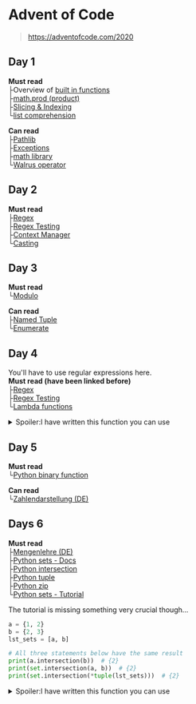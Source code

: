 # Advent of Code
> https://adventofcode.com/2020
## Day 1
**Must read**  
├Overview of [built in functions](https://docs.python.org/3/library/functions.html)  
├[math.prod (product)](https://docs.python.org/3/library/math.html#math.prod)  
├[Slicing & Indexing](https://towardsdatascience.com/the-basics-of-indexing-and-slicing-python-lists-2d12c90a94cf)  
└[list comprehension](https://www.python-kurs.eu/list_comprehension.php)

**Can read**  
├[Pathlib](https://docs.python.org/3/library/pathlib.html)  
├[Exceptions](https://docs.python.org/3/tutorial/errors.html)  
├[math library](https://docs.python.org/3/library/math.html)  
└[Walrus operator](https://realpython.com/lessons/assignment-expressions/)

## Day 2
**Must read**  
├[Regex](https://docs.python.org/3/howto/regex.html)  
├[Regex Testing](https://regexr.com/)  
├[Context Manager](https://stackabuse.com/python-context-managers/)  
└[Casting](https://www.w3schools.com/python/python_casting.asp)

## Day 3
**Must read**  
└[Modulo](https://www.geeksforgeeks.org/what-is-a-modulo-operator-in-python/)

**Can read**  
├[Named Tuple](https://docs.python.org/3/library/collections.html#collections.namedtuple)  
└[Enumerate](https://docs.python.org/3/library/functions.html?highlight=enumerate#enumerate)

## Day 4
You'll have to use regular expressions here.  
**Must read (have been linked before)**  
├[Regex](https://docs.python.org/3/howto/regex.html)  
├[Regex Testing](https://regexr.com/)  
└[Lambda functions](https://www.w3schools.com/python/python_lambda.asp)

<details>
  <summary>Spoiler:I have written this function you can use</summary>
    
  ```python
import re
def re_range(prefix: str, low: int, up: int, postfix: str = ""):
    """Creates a regex for a numeric range"""  # e.g. "birth_year": re_range("byr:", 1920, 2002),
    lst_range = [str(i) for i in range(low, up + 1)]
    str_range = f"({'|'.join(lst_range)})"
    return re.compile(prefix + str_range + postfix)
  ```
</details>

## Day 5
**Must read**  
└[Python binary function](https://docs.python.org/3/library/functions.html?highlight=enumerate#bin)  

**Can read**  
└[Zahlendarstellung (DE)](https://www.inf.hs-flensburg.de/lang/informatik/zahlendarstellung.htm)


## Days 6
**Must read**  
├[Mengenlehre (DE)](https://www.mathebibel.de/mengenlehre)  
├[Python sets - Docs](https://docs.python.org/3/library/stdtypes.html#set)  
├[Python intersection](https://docs.python.org/3/library/stdtypes.html#frozenset.intersection)  
├[Python tuple](https://docs.python.org/3/library/stdtypes.html#tuple)  
├[Python zip](https://docs.python.org/3/library/functions.html#zip)  
└[Python sets - Tutorial](https://realpython.com/python-sets/)

The tutorial is missing something very crucial though...
```python
a = {1, 2}
b = {2, 3}
lst_sets = [a, b]

# All three statements below have the same result
print(a.intersection(b))  # {2}
print(set.intersection(a, b))  # {2}
print(set.intersection(*tuple(lst_sets)))  # {2}
```

<details>
  <summary>Spoiler:I have written this function you can use</summary>
    
  ```python
from typing import List, Set
import re
def intersecting_entries(group: str) -> int:
    """Counts the number of chars that are in every entry of the list"""
    entries = group.splitlines()  # Splits the group into their members
    entries: List[str] = [re.sub(r"[^a-z]", "", entry) for entry in entries]  # Deletes every char that is not a-z
    entries: List[Set[str]] = [set(entry) for entry in entries]

    return len(set.intersection(*tuple(entries)))
  ```
</details>


<!-- Design element
**Must read** 
├[]()
└[]()
-->
